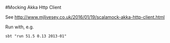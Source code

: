 #Mocking Akka Http Client

See http://www.mjlivesey.co.uk/2016/01/19/scalamock-akka-http-client.html

Run with, e.g.

    sbt "run 51.5 0.13 2013-01"